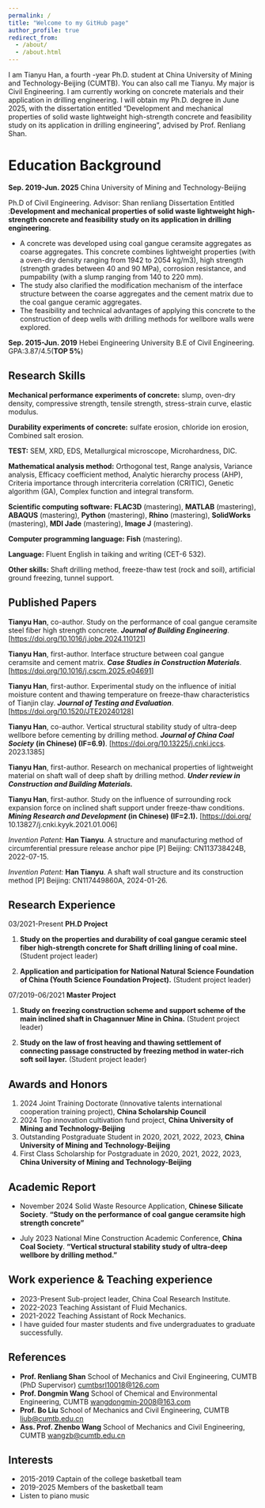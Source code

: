 ```yaml
---
permalink: /
title: "Welcome to my GitHub page"
author_profile: true
redirect_from: 
  - /about/
  - /about.html
---
```


I am Tianyu Han, a fourth -year Ph.D. student at China University of Mining and Technology-Beijing (CUMTB). You can also call me Tianyu. My major is Civil Engineering.  I am currently working on concrete materials and their application in drilling engineering.  I will obtain my Ph.D. degree in June 2025, with the dissertation entitled “Development and mechanical properties of solid waste lightweight high-strength concrete and feasibility study on its application in drilling engineering”, advised by Prof. Renliang Shan.

# Education Background

**Sep. 2019-Jun. 2025** 	China University of Mining and Technology-Beijing

Ph.D of  Civil Engineering. Advisor: Shan renliang
Dissertation Entitled :**Development and mechanical properties of solid waste lightweight high-strength concrete and feasibility study on its application in drilling engineering**.
 - A concrete was developed using coal gangue ceramsite aggregates as coarse aggregates. This concrete combines lightweight properties (with a oven-dry density ranging from 1942 to 2054 kg/m3), high strength (strength grades between 40 and 90 MPa), corrosion resistance, and pumpability (with a slump ranging from 140 to 220 mm).
 - The study also clarified the modification mechanism of the interface structure between the coarse aggregates and the cement matrix due to the coal gangue ceramic aggregates.
 - The feasibility and technical advantages of applying this concrete to the construction of deep wells with drilling methods for wellbore walls were explored.
 
**Sep. 2015-Jun. 2019** Hebei Engineering University
 B.E  of  Civil Engineering. GPA:3.87/4.5(**TOP 5%**)

## Research Skills
**Mechanical performance experiments of concrete:** slump, oven-dry density, compressive strength, tensile strength, stress-strain curve, elastic modulus.

**Durability experiments of concrete:** sulfate erosion, chloride ion erosion, Combined salt erosion.

**TEST:** SEM, XRD, EDS, Metallurgical microscope, Microhardness, DIC.

**Mathematical analysis method:** Orthogonal test, Range analysis, Variance analysis, Efficacy coefficient method, Analytic hierarchy process (AHP), Criteria importance through intercriteria correlation (CRITIC), Genetic algorithm (GA), Complex function and integral transform.

**Scientific computing software:** **FLAC3D** (mastering), **MATLAB** (mastering), **ABAQUS** (mastering), **Python** (mastering), **Rhino** (mastering), **SolidWorks** (mastering), **MDI Jade** (mastering), **Image J** (mastering).

**Computer programming language:** **Fish** (mastering).

**Language:** Fluent English in taiking and writing (CET-6 532).

**Other skills:** Shaft drilling method, freeze-thaw test (rock and soil), artificial ground freezing, tunnel support.

## Published Papers

**Tianyu Han**, co-author. Study on the performance of coal gangue ceramsite steel fiber high strength concrete. **_Journal of Building Engineering_**. [https://doi.org/10.1016/j.jobe.2024.110121]

**Tianyu Han**, first-author. Interface structure between coal gangue ceramsite and cement matrix. **_Case Studies in Construction Materials_**.
[https://doi.org/10.1016/j.cscm.2025.e04691]

**Tianyu Han**, first-author. Experimental study on the influence of initial moisture content and thawing temperature on freeze-thaw characteristics of Tianjin clay. **_Journal of Testing and Evaluation_**. [https://doi.org/10.1520/JTE20240128]

**Tianyu Han**, co-author. Vertical structural stability study of ultra-deep wellbore before cementing by drilling method. **_Journal of China Coal Society_** **(in Chinese) (IF=6.9)**. [https://doi.org/10.13225/j.cnki.jccs. 2023.1385]

**Tianyu Han**, first-author. Research on mechanical properties of lightweight material on shaft wall of deep shaft by drilling method. _**Under review in Construction and Building Materials.**_

**Tianyu Han**, first-author. Study on the influence of surrounding rock expansion force on inclined shaft support under freeze-thaw conditions. **_Mining Research and Development_** **(in Chinese) (IF=2.1).** [https://doi.org/ 10.13827/j.cnki.kyyk.2021.01.006]

*Invention Patent:* **Han Tianyu**. A structure and manufacturing method of circumferential pressure release anchor pipe [P] Beijing: CN113738424B, 2022-07-15.

*Invention Patent:* **Han Tianyu**. A shaft wall structure and its construction method [P] Beijing: CN117449860A, 2024-01-26.

## Research Experience

03/2021-Present **PH.D Project**

 1. **Study on the properties and durability of coal gangue ceramic steel fiber high-strength concrete for Shaft drilling lining of coal mine.** (Student project leader)
 
2. **Application and participation for National Natural Science Foundation of China (Youth Science Foundation Project).** (Student project leader)

07/2019-06/2021 **Master Project**

1. **Study on freezing construction scheme and support scheme of the main inclined shaft in Chagannuer Mine in China.** (Student project leader)

2. **Study on the law of frost heaving and thawing settlement of connecting passage constructed by freezing method in water-rich soft soil layer.** (Student project leader)

## **Awards and Honors**

 1. 2024 Joint Training Doctorate (Innovative talents international cooperation training project), **China Scholarship Council**
 2. 2024 Top innovation cultivation fund project, **China University of Mining and Technology-Beijing**
 3. Outstanding Postgraduate Student in 2020, 2021, 2022, 2023, **China University of Mining and Technology-Beijing**
 4. First Class Scholarship for Postgraduate in 2020, 2021, 2022, 2023, **China University of Mining and Technology-Beijing**

## **Academic Report**

 - November 2024 Solid Waste Resource Application, **Chinese Silicate Society**.
**“Study on the performance of coal gangue ceramsite high strength concrete”**

 - July 2023 National Mine Construction Academic Conference, **China Coal Society**.
**“Vertical structural stability study of ultra-deep wellbore by drilling method.”**

##  **Work experience & Teaching experience**

 - 2023-Present Sub-project leader, China Coal Research Institute.
 - 2022-2023 Teaching Assistant of Fluid Mechanics.
 - 2021-2022 Teaching Assistant of Rock Mechanics.
 - I have guided four master students and five undergraduates to
   graduate successfully.
## References 
 - **Prof. Renliang Shan** School of Mechanics and Civil Engineering, CUMTB
     (PhD Supervisor)
   [cumtbsrl10018@126.com](mailto:cumtbsrl10018@126.com)
 - **Prof. Dongmin Wang** School of Chemical and Environmental Engineering, CUMTB
      [wangdongmin‑2008@163.com](wangdongmin‑2008@163.com)
 - **Prof. Bo Liu** School of Mechanics and Civil Engineering, CUMTB
    [liub@cumtb.edu.cn](mailto:liub@cumtb.edu.cn)
 - **Ass. Prof. Zhenbo Wang** School of Mechanics and Civil Engineering, CUMTB
   wangzb@cumtb.edu.cn

## **Interests**
- 2015-2019 Captain of the college basketball team
- 2019-2025 Members of the basketball team
- Listen to piano music
